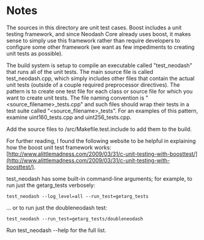 # Notes
The sources in this directory are unit test cases.  Boost includes a
unit testing framework, and since Neodash Core already uses boost, it makes
sense to simply use this framework rather than require developers to
configure some other framework (we want as few impediments to creating
unit tests as possible).

The build system is setup to compile an executable called "test_neodash"
that runs all of the unit tests.  The main source file is called
test_neodash.cpp, which simply includes other files that contain the
actual unit tests (outside of a couple required preprocessor
directives).  The pattern is to create one test file for each class or
source file for which you want to create unit tests.  The file naming
convention is "<source_filename>_tests.cpp" and such files should wrap
their tests in a test suite called "<source_filename>_tests".  For an
examples of this pattern, examine uint160_tests.cpp and
uint256_tests.cpp.

Add the source files to /src/Makefile.test.include to add them to the build.

For further reading, I found the following website to be helpful in
explaining how the boost unit test framework works:
[http://www.alittlemadness.com/2009/03/31/c-unit-testing-with-boosttest/](http://www.alittlemadness.com/2009/03/31/c-unit-testing-with-boosttest/).

test_neodash has some built-in command-line arguments; for
example, to run just the getarg_tests verbosely:

    test_neodash --log_level=all --run_test=getarg_tests

... or to run just the doubleneodash test:

    test_neodash --run_test=getarg_tests/doubleneodash

Run  test_neodash --help   for the full list.

